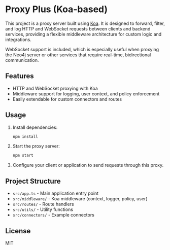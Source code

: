 # Proxy Plus (Koa-based)

This project is a proxy server built using [Koa](https://koajs.com/). It is designed to forward, filter, and log HTTP and WebSocket requests between clients and backend services, providing a flexible middleware architecture for custom logic and integrations.

WebSocket support is included, which is especially useful when proxying the Neo4j server or other services that require real-time, bidirectional communication.

## Features
- HTTP and WebSocket proxying with Koa
- Middleware support for logging, user context, and policy enforcement
- Easily extendable for custom connectors and routes

## Usage
1. Install dependencies:
   ```bash
   npm install
   ```
2. Start the proxy server:
   ```bash
   npm start
   ```
3. Configure your client or application to send requests through this proxy.

## Project Structure
- `src/app.ts` - Main application entry point
- `src/middleware/` - Koa middleware (context, logger, policy, user)
- `src/routes/` - Route handlers
- `src/utils/` - Utility functions
- `src/connectors/` - Example connectors

## License
MIT

